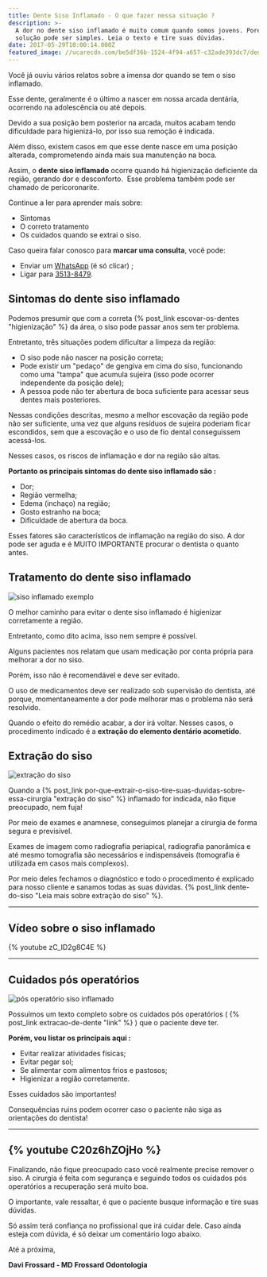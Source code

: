 ```yaml
---
title: Dente Siso Inflamado - O que fazer nessa situação ?
description: >-
  A dor no dente siso inflamado é muito comum quando somos jovens. Porém, a
  solução pode ser simples. Leia o texto e tire suas dúvidas.
date: 2017-05-29T10:00:14.000Z
featured_image: //ucarecdn.com/be5df36b-1524-4f94-a657-c32ade393dc7/dente-siso-inflamado.jpg
---
```

Você já ouviu vários relatos sobre a imensa dor quando se tem o siso inflamado. 

Esse dente, geralmente é o último a nascer em nossa arcada dentária, ocorrendo na adolescência ou até depois. 

Devido a sua posição bem posterior na arcada, muitos acabam tendo dificuldade para higienizá-lo, por isso sua remoção é indicada. 

Além disso, existem casos em que esse dente nasce em uma posição alterada, comprometendo ainda mais sua manutenção na boca. 

Assim, o **dente siso inflamado** ocorre quando há higienização deficiente da região, gerando dor e desconforto.  Esse problema também pode ser chamado de pericoronarite. 

Continue a ler para aprender mais sobre:

* Sintomas
* O correto tratamento
* Os cuidados quando se extrai o siso.

Caso queira falar conosco para **marcar uma consulta**, você pode: 

* Enviar um [WhatsApp](https://api.whatsapp.com/send?phone=55021976637803) (é só clicar) ; 
* Ligar para [3513-8479](tel:2135138479).


## **Sintomas do dente siso inflamado**

Podemos presumir que com a correta {% post_link escovar-os-dentes "higienização" %} da área, o siso pode passar anos sem ter problema. 

Entretanto, três situações podem dificultar a limpeza da região:

* O siso pode não nascer na posição correta;
* Pode existir um "pedaço" de gengiva em cima do siso, funcionando como uma "tampa" que acumula sujeira (isso pode ocorrer independente da posição dele);
* A pessoa pode não ter abertura de boca suficiente para acessar seus dentes mais posteriores.

Nessas condições descritas, mesmo a melhor escovação da região pode não ser suficiente, uma vez que alguns resíduos de sujeira poderiam ficar escondidos, sem que a escovação e o uso de fio dental conseguissem acessá-los. 

Nesses casos, os riscos de inflamação e dor na região são altas.

 **Portanto os principais sintomas do dente siso inflamado são :**

* Dor;
* Região vermelha;
* Edema (inchaço) na região;
* Gosto estranho na boca;
* Dificuldade de abertura da boca.

Esses fatores são característicos de inflamação na região do siso. A dor pode ser aguda e é MUITO IMPORTANTE procurar o dentista o quanto antes.

## **Tratamento do dente siso inflamado** 

![siso inflamado exemplo](//ucarecdn.com/1940f3f0-e0a2-4ed4-83ee-8fa6c05a44bb/dente-siso-dor.jpg) 

O melhor caminho para evitar o dente siso inflamado é higienizar corretamente a região. 

Entretanto, como dito acima, isso nem sempre é possível. 

Alguns pacientes nos relatam que usam medicação por conta própria para melhorar a dor no siso. 

Porém, isso não é recomendável e deve ser evitado. 

O uso de medicamentos deve ser realizado sob supervisão do dentista, até porque, momentaneamente a dor pode melhorar mas o problema não será resolvido. 

Quando o efeito do remédio acabar, a dor irá voltar. Nesses casos, o procedimento indicado é a **extração do elemento dentário acometido**.   

## **Extração do siso**

![extração do siso](//ucarecdn.com/def5168b-b6d1-4b07-ae10-4957b279518b/dente-siso-inflamado-extração.jpg) 

Quando a {% post_link por-que-extrair-o-siso-tire-suas-duvidas-sobre-essa-cirurgia "extração do siso" %} inflamado for indicada, não fique preocupado, nem fuja! 

Por meio de exames e anamnese, conseguimos planejar a cirurgia de forma segura e previsível. 

Exames de imagem como radiografia periapical, radiografia panorâmica e até mesmo tomografia são necessários e indispensáveis (tomografia é utilizada em casos mais complexos). 

Por meio deles fechamos o diagnóstico e todo o procedimento é explicado para nosso cliente e sanamos todas as suas dúvidas. {% post_link dente-do-siso "Leia mais sobre extração do siso" %}.

---

## Vídeo sobre o siso inflamado

{% youtube zC_ID2g8C4E %}

---

## **Cuidados pós operatórios**

![pós operatório siso inflamado](//ucarecdn.com/ecb1b46e-c753-44ca-b384-d1a0a278e59e/dente-siso-inflamado-cuidados.jpg) 

Possuímos um texto completo sobre os cuidados pós operatórios ( {% post_link extracao-de-dente "link" %} ) que o paciente deve ter.

**Porém, vou listar os principais aqui :**

* Evitar realizar atividades físicas;
* Evitar pegar sol;
* Se alimentar com alimentos frios e pastosos;
* Higienizar a região corretamente.

Esses cuidados são importantes! 

Consequências ruins podem ocorrer caso o paciente não siga as orientações do dentista! 

---
{% youtube C20z6hZOjHo %}
---

Finalizando, não fique preocupado caso você realmente precise remover o siso. A cirurgia é feita com segurança e seguindo todos os cuidados pós operatórios a recuperação será muito boa. 

O importante, vale ressaltar, é que o paciente busque informação e tire suas dúvidas. 


Só assim terá confiança no profissional que irá cuidar dele. Caso ainda esteja com dúvida, é só deixar um comentário logo abaixo.

Até a próxima,


**Davi Frossard - MD Frossard Odontologia**
